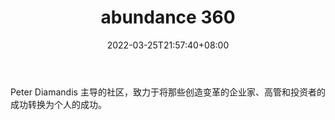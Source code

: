 ﻿---
weight: 
title: "abundance 360"
description: "Peter Diamandis 主导的社区，致力于将那些创造变革的企业家、高管和投资者的成功转换为个人的成功"
date: 2022-03-25T21:57:40+08:00
lastmod: 2022-03-25T16:45:40+08:00
draft: false
authors: ["Metabd"]
featuredImage: "abundance-360.jpg"
link: ""
tags: ["元宇宙社区","abundance 360"]
categories: ["navigation"]
navigation: ["元宇宙社区"]
lightgallery: true
toc: true
pinned: false
recommend: false
recommend1: false
---
Peter Diamandis 主导的社区，致力于将那些创造变革的企业家、高管和投资者的成功转换为个人的成功。

